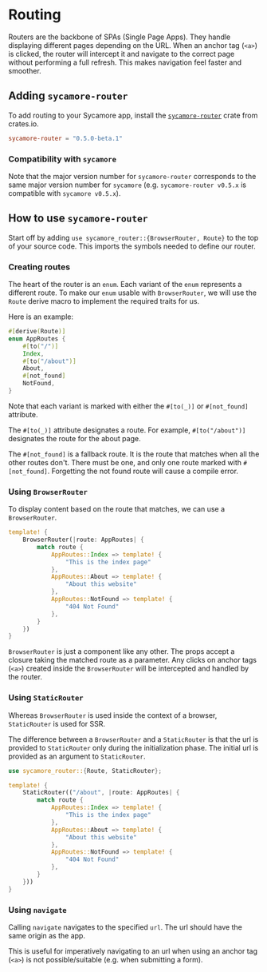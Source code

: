 # Routing

Routers are the backbone of SPAs (Single Page Apps). They handle displaying different pages
depending on the URL. When an anchor tag (`<a>`) is clicked, the router will intercept it and
navigate to the correct page without performing a full refresh. This makes navigation feel faster
and smoother.

## Adding `sycamore-router`

To add routing to your Sycamore app, install the
[`sycamore-router`](https://crates.io/crates/sycamore-router) crate from crates.io.

```toml
sycamore-router = "0.5.0-beta.1"
```

### Compatibility with `sycamore`

Note that the major version
number for `sycamore-router` corresponds to the same major version number for `sycamore` (e.g.
`sycamore-router v0.5.x` is compatible with `sycamore v0.5.x`).

## How to use `sycamore-router`

Start off by adding `use sycamore_router::{BrowserRouter, Route}` to the top of your source code.
This imports the symbols needed to define our router.

### Creating routes

The heart of the router is an `enum`. Each variant of the `enum` represents a different route.
To make our `enum` usable with `BrowserRouter`, we will use the `Route` derive macro to implement
the required traits for us.

Here is an example:

```rust
#[derive(Route)]
enum AppRoutes {
    #[to("/")]
    Index,
    #[to("/about")]
    About,
    #[not_found]
    NotFound,
}
```

Note that each variant is marked with either the `#[to(_)]` or `#[not_found]` attribute.

The `#[to(_)]` attribute designates a route. For example, `#[to("/about")]` designates the route
for the about page.

The `#[not_found]` is a fallback route. It is the route that matches when all the other routes
don't. There must be one, and only one route marked with `#[not_found]`. Forgetting the not found
route will cause a compile error.

### Using `BrowserRouter`

To display content based on the route that matches, we can use a `BrowserRouter`.

```rust
template! {
    BrowserRouter(|route: AppRoutes| {
        match route {
            AppRoutes::Index => template! {
                "This is the index page"
            },
            AppRoutes::About => template! {
                "About this website"
            },
            AppRoutes::NotFound => template! {
                "404 Not Found"
            },
        }
    })
}
```

`BrowserRouter` is just a component like any other. The props accept a closure taking the matched
route as a parameter. Any clicks on anchor tags (`<a>`) created inside the `BrowserRouter` will be
intercepted and handled by the router.

### Using `StaticRouter`

Whereas `BrowserRouter` is used inside the context of a browser, `StaticRouter` is used for SSR.

The difference between a `BrowserRouter` and a `StaticRouter` is that the url is provided to
`StaticRouter` only during the initialization phase. The initial url is provided as an argument
to `StaticRouter`.

```rust
use sycamore_router::{Route, StaticRouter};

template! {
    StaticRouter(("/about", |route: AppRoutes| {
        match route {
            AppRoutes::Index => template! {
                "This is the index page"
            },
            AppRoutes::About => template! {
                "About this website"
            },
            AppRoutes::NotFound => template! {
                "404 Not Found"
            },
        }
    }))
}
```

### Using `navigate`

Calling `navigate` navigates to the specified `url`. The url should have the same origin as the app.

This is useful for imperatively navigating to an url when using an anchor tag (`<a>`) is not
possible/suitable (e.g. when submitting a form).
